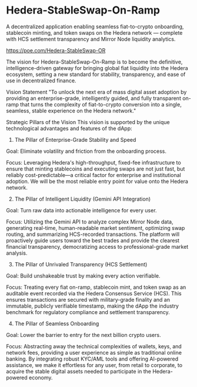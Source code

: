# Hedera-StableSwap-On-Ramp
A decentralized application enabling seamless fiat-to-crypto onboarding, stablecoin minting, and token swaps on the Hedera network — complete with HCS settlement transparency and Mirror Node liquidity analytics.


https://poe.com/Hedera-StableSwap-OR

The vision for Hedera-StableSwap-On-Ramp is to become the definitive, intelligence-driven gateway for bringing global fiat liquidity into the Hedera ecosystem, setting a new standard for stability, transparency, and ease of use in decentralized finance.

Vision Statement
"To unlock the next era of mass digital asset adoption by providing an enterprise-grade, intelligently guided, and fully transparent on-ramp that turns the complexity of fiat-to-crypto conversion into a single, seamless, stable experience on the Hedera network."

Strategic Pillars of the Vision
This vision is supported by the unique technological advantages and features of the dApp:

1. The Pillar of Enterprise-Grade Stability and Speed

Goal: Eliminate volatility and friction from the onboarding process.

Focus: Leveraging Hedera's high-throughput, fixed-fee infrastructure to ensure that minting stablecoins and executing swaps are not just fast, but reliably cost-predictable—a critical factor for enterprise and institutional adoption. We will be the most reliable entry point for value onto the Hedera network.

2. The Pillar of Intelligent Liquidity (Gemini API Integration)

Goal: Turn raw data into actionable intelligence for every user.

Focus: Utilizing the Gemini API to analyze complex Mirror Node data, generating real-time, human-readable market sentiment, optimizing swap routing, and summarizing HCS-recorded transactions. The platform will proactively guide users toward the best trades and provide the clearest financial transparency, democratizing access to professional-grade market analysis.

3. The Pillar of Unrivaled Transparency (HCS Settlement)

Goal: Build unshakeable trust by making every action verifiable.

Focus: Treating every fiat on-ramp, stablecoin mint, and token swap as an auditable event recorded via the Hedera Consensus Service (HCS). This ensures transactions are secured with military-grade finality and an immutable, publicly verifiable timestamp, making the dApp the industry benchmark for regulatory compliance and settlement transparency.

4. The Pillar of Seamless Onboarding

Goal: Lower the barrier to entry for the next billion crypto users.

Focus: Abstracting away the technical complexities of wallets, keys, and network fees, providing a user experience as simple as traditional online banking. By integrating robust KYC/AML tools and offering AI-powered assistance, we make it effortless for any user, from retail to corporate, to acquire the stable digital assets needed to participate in the Hedera-powered economy.

